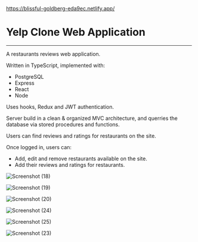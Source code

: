 https://blissful-goldberg-eda9ec.netlify.app/

# Yelp Clone Web Application
---
A restaurants reviews web application.

Written in TypeScript, implemented with:
* PostgreSQL
* Express
* React
* Node

Uses hooks, Redux and JWT authentication.

Server build in a clean & organized MVC architecture, and querries the database via stored procedures and functions.

Users can find reviews and ratings for restaurants on the site.

Once logged in, users can:
* Add, edit and remove restaurants available on the site.
* Add their reviews and ratings for restaurants.

![Screenshot (18)](https://user-images.githubusercontent.com/46415136/98250424-1136a180-1f80-11eb-90de-f32811fa3cbb.png)

![Screenshot (19)](https://user-images.githubusercontent.com/46415136/98250501-2f040680-1f80-11eb-9b1c-7eaaa61dbc43.png)

![Screenshot (20)](https://user-images.githubusercontent.com/46415136/98250538-3b885f00-1f80-11eb-81fa-bbce8e08845b.png)

![Screenshot (24)](https://user-images.githubusercontent.com/46415136/98251513-75a63080-1f81-11eb-91ba-4a5d383055c5.png)

![Screenshot (25)](https://user-images.githubusercontent.com/46415136/98251538-7d65d500-1f81-11eb-8f24-09168de9a242.png)

![Screenshot (23)](https://user-images.githubusercontent.com/46415136/98250730-7e4a3700-1f80-11eb-92ec-fda9ed04daa1.png)
